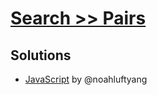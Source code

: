 # [Search >> Pairs](https://www.hackerrank.com/challenges/pairs/problem)

## Solutions

- [JavaScript](./solution.js) by @noahluftyang
